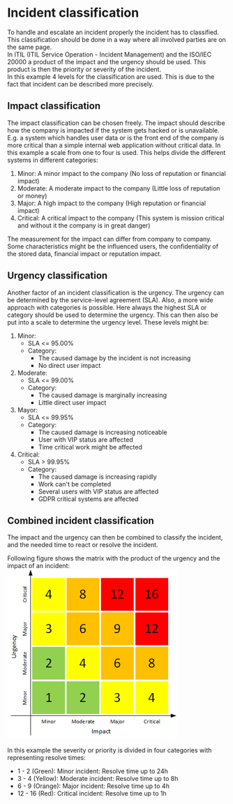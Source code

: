 # Incident classification
To handle and escalate an incident properly the incident has to classified. This classification should be done in a way
where all involved parties are on the same page.  
In ITIL (ITIL Service Operation - Incident Management) and the ISO/IEC 20000 a product of the impact and the urgency
should be used. This product is then the priority or severity of the incident.  
In this example 4 levels for the classification are used. This is due to the fact that incident can be described more
precisely. 

## Impact classification
The impact classification can be chosen freely. The impact should describe how the company is impacted if the system
gets hacked or is unavailable. E.g. a system which handles user data or is the front end of the company is more critical
than a simple internal web application without critical data. In this example a scale from one to four is used. This
helps divide the different systems in different categories:

1. Minor: A minor impact to the company (No loss of reputation or financial impact)
2. Moderate: A moderate impact to the company (Little loss of reputation or money)
3. Major: A high impact to the company (High reputation or financial impact)
4. Critical: A critical impact to the company (This system is mission critical and without it the company is in great
danger)

The measurement for the impact can differ from company to company. Some characteristics might be the influenced users,
the confidentiality of the stored data, financial impact or reputation impact.

## Urgency classification
Another factor of an incident classification is the urgency. The urgency can be determined by the service-level
agreement (SLA). Also, a more wide approach with categories is possible. Here always the highest SLA or category should
be used to determine the urgency. This can then also be put into a scale to determine the urgency level.
These levels might be:

1. Minor: 
    * SLA <= 95.00%
    * Category:
        * The caused damage by the incident is not increasing
        * No direct user impact
2. Moderate: 
    * SLA <= 99.00%
    * Category:
        * The caused damage is marginally increasing
        * Little direct user impact
3. Mayor: 
    * SLA <= 99.95%
    * Category:
        * The caused damage is increasing noticeable
        * User with VIP status are affected
        * Time critical work might be affected
4. Critical: 
    * SLA \> 99.95%
    * Category:
        * The caused damage is increasing rapidly
        * Work can't be completed
        * Several users with VIP status are affected
        * GDPR critical systems are affected

## Combined incident classification
The impact and the urgency can then be combined to classify the incident, and the needed time to react or resolve the
incident.

Following figure shows the matrix with the product of the urgency and the impact of an incident:  
![Priority matrix](pictures/priorityMatrix.png)

In this example the severity or priority is divided in four categories with representing resolve times:

* 1 - 2 (Green): Minor incident: Resolve time up to 24h
* 3 - 4 (Yellow): Moderate incident: Resolve time up to 8h
* 6 - 9 (Orange): Major incident: Resolve time up to 4h
* 12 - 16 (Red): Critical incident: Resolve time up to 1h
